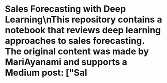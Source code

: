 # Sales Forecasting with Deep Learning\nThis repository contains a notebook that reviews deep learning approaches to sales forecasting. The original content was made by MariAyanami and supports a Medium post: ["Sal